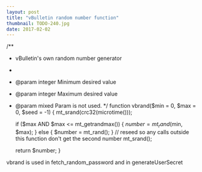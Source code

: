 ```yaml
---
layout: post
title: "vBulletin random number function"
thumbnail: TODO-240.jpg
date: 2017-02-02
---
```



/**
* vBulletin's own random number generator
*
* @param	integer	Minimum desired value
* @param	integer	Maximum desired value
* @param	mixed Param is not used.
*/
function vbrand($min = 0, $max = 0, $seed = -1)
{
	mt_srand(crc32(microtime()));

	if ($max AND $max <= mt_getrandmax())
	{
		$number = mt_rand($min, $max);
	}
	else
	{
		$number = mt_rand();
	}
	// reseed so any calls outside this function don't get the second number
	mt_srand();

	return $number;
}

vbrand is used in fetch_random_password and in generateUserSecret


